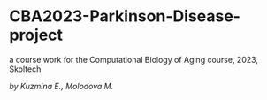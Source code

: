 # CBA2023-Parkinson-Disease-project
a course work for the Computational Biology of Aging course, 2023, Skoltech

*by Kuzmina E., Molodova M.*
